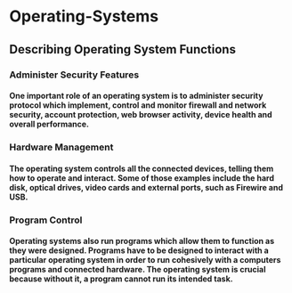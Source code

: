 # Operating-Systems
## Describing Operating System Functions
### Administer Security Features
#### One important role of an operating system is to administer security protocol which implement, control and monitor firewall and network security, account protection, web browser activity, device health and overall performance.
### Hardware Management 
#### The operating system controls all the connected devices, telling them how to operate and interact. Some of those examples include the hard disk, optical drives, video cards and external ports, such as Firewire and USB.
### Program Control
#### Operating systems also run programs which allow them to function as they were designed. Programs have to be designed to interact with a particular operating system in order to run cohesively with a computers programs and connected hardware. The operating system is crucial because without it, a program cannot run its intended task.
